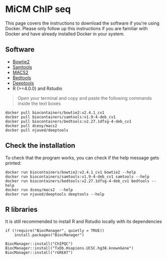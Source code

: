 # MiCM ChIP seq

This page covers the instructions to download the software if you're using Docker. Please only follow up this instructions if you are familiar with Docker and have already installed Docker in your system. 

## Software

* [Bowtie2](http://bowtie-bio.sourceforge.net/bowtie2/index.shtml)
* [Samtools](http://www.htslib.org/)
* [MACS2](https://pypi.org/project/MACS2/)
* [Bedtools](https://bedtools.readthedocs.io/en/latest/)
* [Deeptools](https://deeptools.readthedocs.io/en/develop/)
* R (>=4.0.0) and Rstudio 

> Open your terminal and copy and paste the following commands inside the text boxes

```{}
docker pull biocontainers/bowtie2:v2.4.1_cv1
docker pull biocontainers/samtools:v1.9-4-deb_cv1
docker pull biocontainers/bedtools:v2.27.1dfsg-4-deb_cv1
docker pull dceoy/macs2
docker pull njaved/deeptools
```

## Check the installation
To check that the program works, you can check if the help message gets printed:
```{}
docker run biocontainers/bowtie2:v2.4.1_cv1 bowtie2 --help
docker run biocontainers/samtools:v1.9-4-deb_cv1 samtools --help
docker run biocontainers/bedtools:v2.27.1dfsg-4-deb_cv1 bedtools --help
docker run dceoy/macs2  --help
docker run njaved/deeptools deeptools --help
```

## R libraries

It is still recommended to install R and Rstudio locally with its dependencies

```{r}
if (!require("BiocManager", quietly = TRUE))
    install.packages("BiocManager")

BiocManager::install("ChIPQC")
BiocManager::install("TxDb.Hsapiens.UCSC.hg38.knownGene")
BiocManager::install("rGREAT")
```
